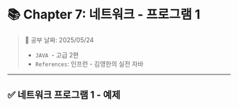 # 📚 Chapter 7: 네트워크 - 프로그램 1

> 📌 공부 날짜: 2025/05/24
> - `JAVA `- 고급 2편
> - `References`: 인프런 - 김영한의 실전 자바

---

## ✅ 네트워크 프로그램 1 - 예제
